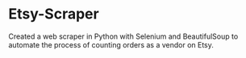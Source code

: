 # Etsy-Scraper

Created a web scraper in Python with Selenium and BeautifulSoup to automate the process of counting orders as a vendor on Etsy.
